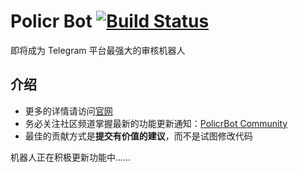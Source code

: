 # Policr Bot [![Build Status](https://github-ci.bluerain.io/api/badges/Hentioe/policr/status.svg)](https://github-ci.bluerain.io/Hentioe/policr)

即将成为 Telegram 平台最强大的审核机器人

## 介绍

* 更多的详情请访问[官网](https://policr.bluerain.io)
* 务必关注社区频道掌握最新的功能更新通知：[PolicrBot Community](https://t.me/policr_community)
* 最佳的贡献方式是**提交有价值的建议**，而不是试图修改代码

机器人正在积极更新功能中……
